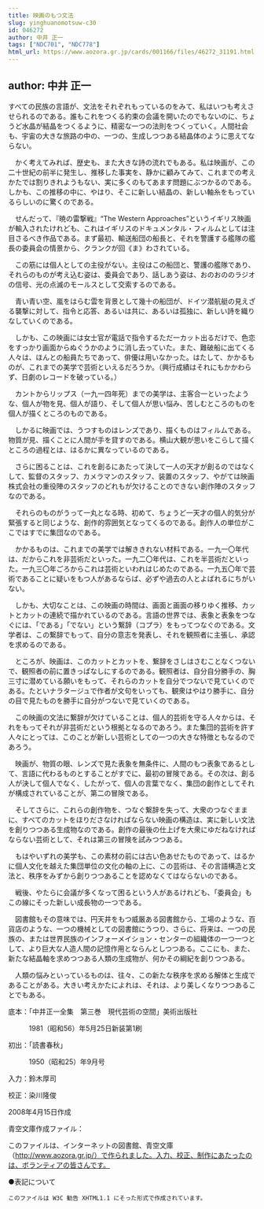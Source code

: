 ```yaml
---
title: 映画のもつ文法
slug: yinghuanomotsuw-c30
id: 046272
author: 中井 正一
tags: ["NDC701", "NDC778"]
html_url: https://www.aozora.gr.jp/cards/001166/files/46272_31191.html
---
```


## author: 中井 正一

すべての民族の言語が、文法をそれぞれもっているのをみて、私はいつも考えさせられるのである。誰もこれをつくる約束の会議を開いたのでもないのに、ちょうど水晶が結晶をつくるように、精密な一つの法則をつくっていく。人間社会も、宇宙の大きな旅路の中の、一つの、生成しつつある結晶体のように思えてならない。

　かく考えてみれば、歴史も、また大きな詩の流れでもある。私は映画が、この二十世紀の前半に発生し、推移した事実を、静かに顧みてみて、これまでの考えかたでは割りきれようもない、実に多くのもてあます問題にぶつかるのである。しかも、この推移の中に、やはり、そこに新しい結晶の、新しい軸糸をもっているらしいのに驚くのである。

　せんだって、『暁の雷撃戦』“The Western Approaches”というイギリス映画が輸入されたけれども、これはイギリスのドキュメンタル・フィルムとしては注目さるべき作品である。まず最初、輸送船団の船長と、それを警護する艦隊の艦長の委員会の情景から、クランクが回《ま》わされている。

　この筋には個人としての主役がない。主役はこの船団と、警護の艦隊であり、それらのものが考え込む姿は、委員会であり、話しあう姿は、おのおののラジオの信号、光の点滅のモールスとして交索するのである。

　青い青い空、嵐をはらむ雲を背景として幾十の船団が、ドイツ潜航艇の見えざる襲撃に対して、指令と応答、あるいは共に、あるいは孤独に、新しい詩を織りなしていくのである。

　しかも、この映画には女士官が電話で指令するただ一カット出るだけで、色恋をすっかり画面からぬぐうかのように消し去っていた。また、難破船に出てくる人々は、ほんとの船員たちであって、俳優は用いなかった。はたして、かかるものが、これまでの美学で芸術といえるだろうか。（興行成績はそれにもかかわらず、日劇のレコードを破っている。）

　カントからリップス（一九一四年死）までの美学は、主客合一といったような、個人が物を見、個人が語り、そして個人が思い悩み、苦しむところのものを個人が描くところのものである。

　しかるに映画では、うつすものはレンズであり、描くものはフィルムである。物質が見、描くことに人間が手を貸すのである。横山大観が思いをこらして描くところの過程とは、はるかに異なっているのである。

　さらに困ることは、これを創るにあたって決して一人の天才が創るのではなくして、監督のスタッフ、カメラマンのスタッフ、装置のスタッフ、やがては映画株式会社の重役陣のスタッフのどれもが欠けることのできない創作陣のスタッフなのである。

　それらのものがうって一丸となる時、初めて、ちょうど一天才の個人的気分が緊張すると同じような、創作的雰囲気となってくるのである。創作人の単位がここではすでに集団なのである。

　かかるものは、これまでの美学では解ききれない材料である。一九一〇年代は、だからこれを非芸術だといった。一九二〇年代は、これを半芸術だといった。一九三〇年ごろからこれは芸術といわれはじめたのである。一九五〇年で芸術であることに疑いをもつ人があるならば、必ずや過去の人とよばれるにちがいない。

　しかも、大切なことは、この映画の時間は、画面と画面の移りゆく推移、カットとカットの連続で描かれているのである。言語の世界では、表象と表象をつなぐには、「である」「でない」という繋辞（コプラ）をもってつなぐのである。文学者は、この繋辞でもって、自分の意志を発表し、それを観照者に主張し、承認を求めるのである。

　ところが、映画は、このカットとカットを、繋辞をさしはさむことなくつないで、観照者の前に置きっぱなしにするのである。観照者は、自分自分勝手の、胸三寸に潜めている願いをもって、それらのカットを自分でつないで見ていくのである。たといナラタージュで作者が文句をいっても、観衆はやはり勝手に、自分の目で見たものを勝手に自分がつないで見ていくのである。

　この映画の文法に繋辞が欠けていることは、個人的芸術を守る人々からは、それをもってそれが非芸術だという根拠となるのであろう。また集団的芸術を許す人々にとっては、このことが新しい芸術としての一つの大きな特徴ともなるのであろう。

　映画が、物質の眼、レンズで見た表象を無条件に、人間のもつ表象であるとして、言語に代わるものとすることがすでに、最初の冒険である。その次は、創る人が決して個人でなく、したがって、個人の言葉でなく、集団の創作としてそれが構成されていることが、第二の冒険である。

　そしてさらに、これらの創作物を、つなぐ繋辞を失って、大衆のつなぐままに、すべてのカットをほりださなければならない映画の構造は、実に新しい文法を創りつつある生成物なのである。創作の最後の仕上げを大衆にゆだねなければならない芸術として、それは第三の冒険を試みつつある。

　もはやいずれの美学も、この素材の前には古い色あせたものであって、はるかに個人文化を越えた集団単位の文化の軸の上に、この芸術は、その言語構造と文法と、秩序をみずから創りつつあることを認めなくてはならないのである。

　戦後、やたらに会議が多くなって困るという人があるけれども、「委員会」もこの線にそった新しい成長物の一つである。

　図書館もその意味では、円天井をもつ威厳ある図書館から、工場のような、百貨店のような、一つの機械としての図書館にうつり、さらに、将来は、一つの民族の、または世界民族のインフォーメイション・センターの組織体の一つ一つとして、より巨大な人造人間の記憶作用とならんとしつつある。ここにも、また、新たな結晶軸を求めつつある人類の生成物が、何かその綱紀を創りつつある。

　人類の悩みといっているものは、往々、この新たな秩序を求める解体と生成であることがある。大きい考えかたによれは、それは、より美しくなりつつあることでもある。













底本：「中井正一全集　第三巻　現代芸術の空間」美術出版社


　　　1981（昭和56）年5月25日新装第1刷

初出：「読書春秋」

　　　1950（昭和25）年9月号

入力：鈴木厚司

校正：染川隆俊

2008年4月15日作成

青空文庫作成ファイル：

このファイルは、インターネットの図書館、青空文庫（http://www.aozora.gr.jp/）で作られました。入力、校正、制作にあたったのは、ボランティアの皆さんです。











●表記について


	このファイルは W3C 勧告 XHTML1.1 にそった形式で作成されています。